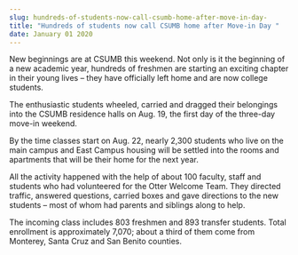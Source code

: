 ```yaml
---
slug: hundreds-of-students-now-call-csumb-home-after-move-in-day-
title: "Hundreds of students now call CSUMB home after Move-in Day "
date: January 01 2020
---
```


<p>New beginnings are at CSUMB this weekend. Not only is it the beginning of a new academic year, hundreds of freshmen are starting an exciting chapter in their young lives – they have officially left home and are now college students.
</p><p>The enthusiastic students wheeled, carried and dragged their belongings into the CSUMB residence halls on Aug. 19, the first day of the three&#45;day move&#45;in weekend.
</p><p>By the time classes start on Aug. 22, nearly 2,300 students who live on the main campus and East Campus housing will be settled into the rooms and apartments that will be their home for the next year.
</p><p>All the activity happened with the help of about 100 faculty, staff and students who had volunteered for the Otter Welcome Team. They directed traffic, answered questions, carried boxes and gave directions to the new students – most of whom had parents and siblings along to help.
</p><p>The incoming class includes 803 freshmen and 893 transfer students. Total enrollment is approximately 7,070; about a third of them come from Monterey, Santa Cruz and San Benito counties.
</p>

